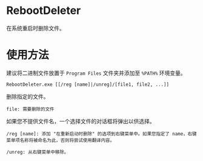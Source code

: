 # RebootDeleter

在系统重启时删除文件。

# 使用方法

建议将二进制文件放置于 `Program Files` 文件夹并添加至 `%PATH%` 环境变量。

`RebootDeleter.exe [[/reg [name]|/unreg]/[file1, file2, ...]]`

删除指定的文件。

`file: 需要删除的文件`

如果您不提供文件名，一个选择文件的对话框将弹出以供选择。

`/reg [name]: 添加 "在重新启动时删除" 的选项到右键菜单中。如果您指定了 name，右键菜单项名称将被命名为此，否则将尝试使用翻译内容。`

`/unreg: 从右键菜单中移除。`
